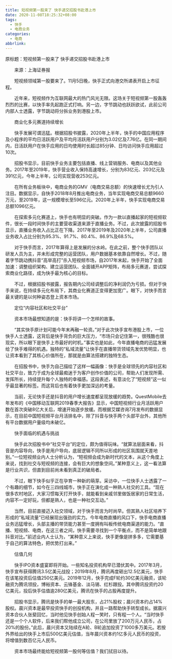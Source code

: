 ```yaml
---
title: 短视频第一股来了 快手递交招股书赴港上市
date: 2020-11-08T18:25:32+08:00
tags:
  - 快手
  - 电商业务
categories:
  - 电商
abbrlink:
---
```


原标题：短视频第一股来了 快手递交招股书赴港上市

　　来源：上海证券报

　　短视频领域第一股要来了。11月5日晚，快手正式向港交所递表开启上市征程。

　　近年来，短视频作为互联网最大的热门风光无限。这场关于短视频第一股轰轰烈烈的比赛，以快手率先起跑正式打响。另一边，字节跳动也跃跃欲试，此前公司内部人士透露，字节跳动将分拆业务到港股上市。

　　商业化多元赛道持续增长

　　快手发展可谓迅猛。根据招股书披露，2020年上半年，快手的中国应用程序及小程序的平均日活跃用户及平均月活跃用户分别为3.02亿及7.76亿。在同一期间内，日活跃用户在快手应用的日均使用时长超过85分钟、日均访问快手应用超过10次。

　　招股书显示，目前快手业务主要包括直播、线上营销服务、电商以及其他业务。2017年至2019年，快手营业收入保持高速增长，分别为83亿元、203亿元及391亿元，今年上半年，公司实现营收253亿元。

　　在所有业务板块中，电商业务的GMV（电商交易总额）的快速增长尤为引人注目。数据显示，自快手2018年8月推出电商业务，当年实现电商交易总额9660万元，至2019年，这一规模增长至596亿元。2020年上半年，快手实现电商交易总额1096亿元。

　　在探索多元化赛道上，快手也有明显的突破。作为一款以直播起家的短视频软件，很长一段时间快手的主要营收渠道来源于直播业务。不过，此次披露的招股书显示，直播业务收入占比正在下降。2017年至2019年及2020年上半年，公司直播业务收入占比分别为95.3%、91.7%、80.4%、86.9%及68.5%。

　　对于快手而言，2017年算得上是发展的分水岭。在此之前，整个快手团队以研发人员为主，并未形成完整的运营团队，用户数据基本依靠自然增长。不过，随着字节跳动携抖音“高举高打”杀入短视频市场，自2017年末起，快手开始了全面加速：调整组织架构、建立运营团队、全面铺开APP矩阵，布局多元赛道，尝试探索商业化路径，成为快手最为核心的目标。

　　不过，根据招股书披露，报告期内公司经调整后的净利润仍为亏损。但对于快手来说，在持续多元化布局下，其商业化赛道正变得更加宽广。眼下，对快手而言最关键的是以何种姿态登上资本市场。

　　定位“内容社区和社交平台”

　　资本市场最想知道的是：快手将讲一个怎样的故事。

　　“其实快手原计划可能今年末再融一轮资。”对于此次快手宣布港股上市，一位快手人士透露，这背后是快手背负的巨大压力，“市场只会记住第一，很残酷也很现实，所以眼下是快手上市最好的时机。”事实也是如此，今年直播电商的迅猛发展给了快手难得的机遇。独特的“私域流量”让快手在直播带货领域先发优势明显，也让资本看到了其核心价值所在，那就是由算法搭建的独特生态。

　　在招股书中，快手为自己描绘了这样一幅画像：快手是全球领先的内容社区和社交平台，致力于成为全球最痴迷于为客户创作价值的公司，帮助人们发现所需、发挥所长，持续提升每个人独特的幸福感。这段表述，有意淡化了“短视频”这一似乎最显著的标签。而这背后也有着快手更加深远的考量。

　　当前，无论快手还是抖音的用户增长速度都呈现放缓的趋势。QuestMobile去年发布的《中国移动互联网2019春季大报告》显示，中国短视频行业月活跃用户数在首次突破8亿大关后，增速开始逐步放缓。而根据艾媒咨询7月发布的数据显示，在目前中国短视频平台月活排名中，除了抖音与快手两个头部平台外，其他所有平台数据用户量级均未破亿。

　　快手面临的机遇与挑战

　　快手此次招股书中“社交平台”的定位，颇为值得玩味。“就算法层面来看，抖音是内容导向，快手是用户导向，底层逻辑不同所以形成的社区氛围就天差地别。”一位短视频业内人士分析认为，“短视频会成为新时代的文本，从这个角度上来说，找到社交与短视频的连接，会有巨大的想象空间。”某种意义上，这一看法算是行业共识，但直到目前尚未看到真正的破局者。

　　不过，眼下快手似乎正在孕育一种新的萌芽。采访中，一位快手人士透露了一个有趣的细节，如今在三四线城市，快手正在演化成一种熟人社交的工具。“现在很多农村地区，大家习惯每天打开快手，就能看到亲戚邻里做饭居家的日常生活，内容不一定好玩，但都是熟人，也是一种社交互动。”

　　当然，目前直接迈入社交领域，对于快手而言为时尚早。但其熟人社区培养下形成的“私域流量”已经展现出强劲的实力。今年电商直播的风口下，快手电商直播业务迅猛增长，头部主播的带货能力甚至一度拥有叫板传统电商渠道的能力。“直播、短视频、电商，在这三者之间，快手需要寻找到一个平衡点，而不是简单地跟抖音对比。”前述业内人士认为，“某种意义上来说，快手更像是拼多多，它需要基于自己的算法特色，把优势打出来。”

　　估值几何

　　快手IPO资本盛宴即将开始。一些知名投资机构早已潜伏其中。2017年3月，快手宣布获得腾讯3.5亿美元战投；2019年8月，腾讯再度砸出12.5亿美元，快手在该笔投资后估值250亿美元。2019年12月，快手完成F轮约30亿美元融资，该轮融资为腾讯领投，博裕资本、云锋基金、淡马锡、红杉跟投。其中腾讯投资约20亿美元，投后快手估值逾280亿美元，腾讯在快手的占股再度提升。

　　招股书显示，腾讯是快手的单一最大股东，占21%股权；晨兴资本约占14%股权。晨兴资本是最早投资快手的创投机构，并且一路帮助快手转型成长。据晨兴资本合伙人张斐回忆，当时他见快手创始人程一笑时，只有程一个人。“当时快手还是一个个人软件，后来我们帮他成立公司，在公司里放了200万元人民币，占20%的股份。”此后，晨兴资本又陆续在A轮、B轮追加投资了1000多万美元。若按外界给出的快手上市后500亿美元估值，当年晨兴资本约1亿多元人民币的投资，将增值到数百亿元人民币。

　　资本市场最终能给短视频第一股何等估值？我们拭目以待。